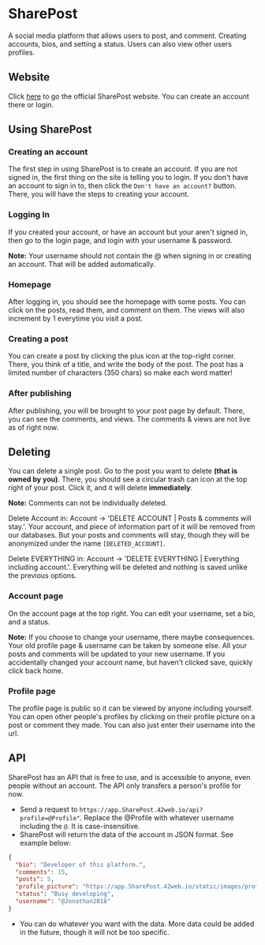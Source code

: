# SharePost
A social media platform that allows users to post, and comment. Creating accounts, bios, and setting a status. Users can also view other users profiles.

## Website
Click [here](https://app.SharePost.42web.io/) to go the official SharePost website. You can create an account there or login.

## Using SharePost
### Creating an account
The first step in using SharePost is to create an account. If you are not signed in, the first thing on the site is telling you to login. If you don't have an account to sign in to, then click the `Don't have an account?` button. There, you will have the steps to creating your account.

### Logging In
If you created your account, or have an account but your aren't signed in, then go to the login page, and login with your username & password. 

**Note:** Your username should not contain the @ when signing in or creating an account. That will be added automatically.

### Homepage
After logging in, you should see the homepage with some posts. You can click on the posts, read them, and comment on them. The views will also increment by 1 everytime you visit a post. 

### Creating a post
You can create a post by clicking the plus icon at the top-right corner. There, you think of a title, and write the body of the post. The post has a limited number of characters (350 chars) so make each word matter!

### After publishing
After publishing, you will be brought to your post page by default. There, you can see the comments, and views. The comments & views are not live as of right now.

## Deleting
You can delete a single post. Go to the post you want to delete **(that is owned by you)**. There, you should see a circular trash can icon at the top right of your post. Click it, and it will delete **immediately**.

**Note:** Comments can not be individually deleted.

Delete Account in: Account -> 'DELETE ACCOUNT | Posts & comments will stay.'. Your account, and piece of information part of it will be removed from our databases. But your posts and comments will stay, though they will be anonymized under the name `[DELETED_ACCOUNT]`.

Delete EVERYTHING in: Account -> 'DELETE EVERYTHING | Everything including account.'. Everything will be deleted and nothing is saved unlike the previous options.

### Account page
On the account page at the top right. You can edit your username, set a bio, and a status. 

**Note:** If you choose to change your username, there maybe consequences. Your old profile page & username can be taken by someone else. All your posts and comments will be updated to your new username. If you accidentally changed your account name, but haven't clicked save, quickly click back home.

### Profile page
The profile page is public so it can be viewed by anyone including yourself. You can open other people's profiles by clicking on their profile picture on a post or comment they made. You can also just enter their username into the url.

## API
SharePost has an API that is free to use, and is accessible to anyone, even people without an account. The API only transfers a person's profile for now. 

- Send a request to `https://app.SharePost.42web.io/api?profile=@Profile"`. Replace the @Profile with whatever username including the `@`. It is case-insensitive.
- SharePost will return the data of the account in JSON format. See example below:
```json
{
  "bio": "Developer of this platform.", 
  "comments": 15, 
  "posts": 5, 
  "profile_picture": "https://app.SharePost.42web.io/static/images/profile/pfp-5.png", 
  "status": "Busy developing", 
  "username": "@Jonathan2018"
}
```
- You can do whatever you want with the data. More data could be added in the future, though it will not be too specific.
